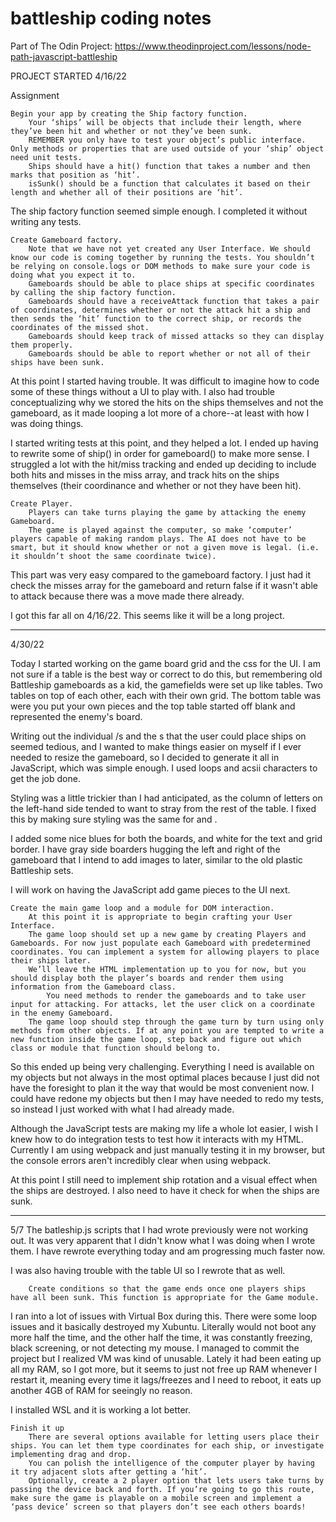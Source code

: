 # battleship coding notes

Part of The Odin Project: https://www.theodinproject.com/lessons/node-path-javascript-battleship

PROJECT STARTED 4/16/22

Assignment

    Begin your app by creating the Ship factory function.
        Your ‘ships’ will be objects that include their length, where they’ve been hit and whether or not they’ve been sunk.
        REMEMBER you only have to test your object’s public interface. Only methods or properties that are used outside of your ‘ship’ object need unit tests.
        Ships should have a hit() function that takes a number and then marks that position as ‘hit’.
        isSunk() should be a function that calculates it based on their length and whether all of their positions are ‘hit’.

The ship factory function seemed simple enough.  I completed it without writing any tests.


    Create Gameboard factory.
        Note that we have not yet created any User Interface. We should know our code is coming together by running the tests. You shouldn’t be relying on console.logs or DOM methods to make sure your code is doing what you expect it to.
        Gameboards should be able to place ships at specific coordinates by calling the ship factory function.
        Gameboards should have a receiveAttack function that takes a pair of coordinates, determines whether or not the attack hit a ship and then sends the ‘hit’ function to the correct ship, or records the coordinates of the missed shot.
        Gameboards should keep track of missed attacks so they can display them properly.
        Gameboards should be able to report whether or not all of their ships have been sunk.

At this point I started having trouble.  It was difficult to imagine how to code some of these things without a UI to play with.  I also had trouble conceptualizing why we stored the hits on the ships themselves and not the gameboard, as it made looping a lot more of a chore--at least with how I was doing things. 

I started writing tests at this point, and they helped a lot.  I ended up having to rewrite some of ship() in order for gameboard() to make more sense.  I struggled a lot with the hit/miss tracking and ended up deciding to include both hits and misses in the miss array, and track hits on the ships themselves (their coordinance and whether or not they have been hit).


    Create Player.
        Players can take turns playing the game by attacking the enemy Gameboard.
        The game is played against the computer, so make ‘computer’ players capable of making random plays. The AI does not have to be smart, but it should know whether or not a given move is legal. (i.e. it shouldn’t shoot the same coordinate twice).

This part was very easy compared to the gameboard factory. I just had it check the misses array for the gameboard and return false if it wasn't able to attack because there was a move made there already.

I got this far all on 4/16/22.  This seems like it will be a long project.

---

4/30/22

Today I started working on the game board grid and the css for the UI.  I am not sure if a table is the best way or correct to do this, but remembering old Battleship gameboards as a kid, the gamefields were set up like tables.  Two tables on top of each other, each with their own grid.  The bottom table was were you put your own pieces and the top table started off blank and represented the enemy's board.

Writing out the individual <tr>/<th>s and the <td>s that the user could place ships on seemed tedious, and I wanted to make things easier on myself if I ever needed to resize the gameboard, so I decided to generate it all in JavaScript, which was simple enough.  I used loops and acsii characters to get the job done. 

Styling was a little trickier than I had anticipated, as the column of letters on the left-hand side tended to want to stray from the rest of the table.  I fixed this by making sure styling was the same for <th> and <td>.

I added some nice blues for both the boards, and white for the text and <td> grid border. I have gray side boarders hugging the left and right of the gameboard that I intend to add images to later, similar to the old plastic Battleship sets. 

I will work on having the JavaScript add game pieces to the UI next.

    Create the main game loop and a module for DOM interaction.
        At this point it is appropriate to begin crafting your User Interface.
        The game loop should set up a new game by creating Players and Gameboards. For now just populate each Gameboard with predetermined coordinates. You can implement a system for allowing players to place their ships later.
        We’ll leave the HTML implementation up to you for now, but you should display both the player’s boards and render them using information from the Gameboard class.
            You need methods to render the gameboards and to take user input for attacking. For attacks, let the user click on a coordinate in the enemy Gameboard.
        The game loop should step through the game turn by turn using only methods from other objects. If at any point you are tempted to write a new function inside the game loop, step back and figure out which class or module that function should belong to.

So this ended up being very challenging.  Everything I need is available on my objects but not always in the most optimal places because I just did not have the foresight to plan it the way that would be most convenient now.  I could have redone my objects but then I may have needed to redo my tests, so instead I just worked with what I had already made. 

Although the JavaScript tests are making my life a whole lot easier, I wish I knew how to do integration tests to test how it interacts with my HTML.  Currently I am using webpack and just manually testing it in my browser, but the console errors aren't incredibly clear when using webpack.

At this point I still need to implement ship rotation and a visual effect when the ships are destroyed. I also need to have it check for when the ships are sunk.

---

5/7
The batleship.js scripts that I had wrote previously were not working out.  It was very apparent that I didn't know what I was doing when I wrote them.  I have rewrote everything today and am progressing much faster now.  

I was also having trouble with the table UI so I rewrote that as well. 

        Create conditions so that the game ends once one players ships have all been sunk. This function is appropriate for the Game module.

I ran into a lot of issues with Virtual Box during this.  There were some loop issues and it basically destroyed my Xubuntu.  Literally would not boot any more half the time, and the other half the time, it was constantly freezing, black screening, or not detecting my mouse.  I managed to commit the project but I realized VM was kind of unusable.  Lately it had been eating up all my RAM, so I got more, but it seems to just not free up RAM whenever I restart it, meaning every time it lags/freezes and I need to reboot, it eats up another 4GB of RAM for seeingly no reason.

I installed WSL and it is working a lot better.  

    Finish it up
        There are several options available for letting users place their ships. You can let them type coordinates for each ship, or investigate implementing drag and drop.
        You can polish the intelligence of the computer player by having it try adjacent slots after getting a ‘hit’.
        Optionally, create a 2 player option that lets users take turns by passing the device back and forth. If you’re going to go this route, make sure the game is playable on a mobile screen and implement a ‘pass device’ screen so that players don’t see each others boards!

